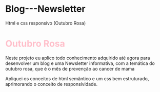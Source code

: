 # Blog---Newsletter
Html e css responsivo (Outubro Rosa)

<h1 style="color: pink;">Outubro Rosa</h1>

<p>Neste projeto eu aplico todo conhecimento adquirido até agora para desenvolver um blog e uma Newsletter informativa, com a temática do outubro rosa, que é o mês de prevenção ao cancer de mama</p>

<p>Apliquei os conceitos de html semântico e um css bem estruturado, aprimorando o conceito de responsividade.</p>


